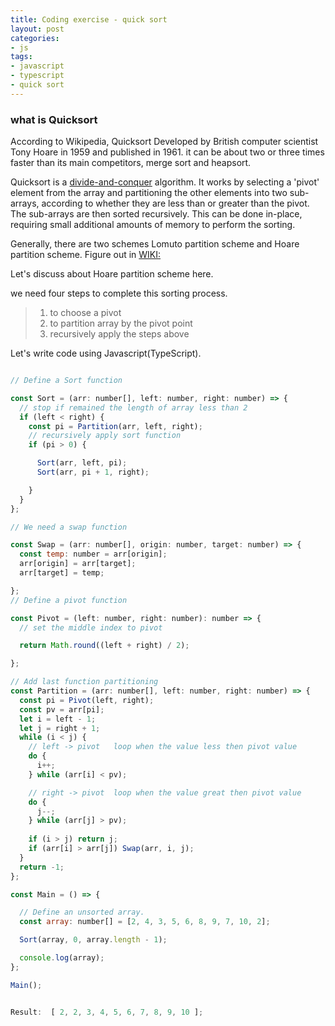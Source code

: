 ```yaml
---
title: Coding exercise - quick sort
layout: post
categories:
- js
tags:
- javascript
- typescript
- quick sort
---
```


### what is Quicksort

According to Wikipedia, Quicksort Developed by British computer scientist Tony Hoare in 1959 and published in 1961.  it can be about two or three times faster than its main competitors, merge sort and heapsort.

Quicksort is a [divide-and-conquer](https://en.wikipedia.org/wiki/Divide-and-conquer_algorithm) algorithm. It works by selecting a 'pivot' element from the array and partitioning the other elements into two sub-arrays, according to whether they are less than or greater than the pivot. The sub-arrays are then sorted recursively. This can be done in-place, requiring small additional amounts of memory to perform the sorting.

Generally, there are two schemes Lomuto partition scheme and Hoare partition scheme.
Figure out in [WIKI:](https://en.wikipedia.org/wiki/Quicksort)

Let's  discuss about Hoare partition scheme here.

we need four steps to complete this sorting process.
> 1. to choose a pivot
> 2. to partition array by the pivot point
> 3.  recursively apply the steps above



Let's write code using Javascript(TypeScript).

```javascript

// Define a Sort function

const Sort = (arr: number[], left: number, right: number) => {
  // stop if remained the length of array less than 2
  if (left < right) {
    const pi = Partition(arr, left, right);
    // recursively apply sort function
    if (pi > 0) {

      Sort(arr, left, pi);
      Sort(arr, pi + 1, right);

    }
  }
};

// We need a swap function

const Swap = (arr: number[], origin: number, target: number) => {
  const temp: number = arr[origin];
  arr[origin] = arr[target];
  arr[target] = temp;

};
// Define a pivot function

const Pivot = (left: number, right: number): number => {
  // set the middle index to pivot

  return Math.round((left + right) / 2);

};

// Add last function partitioning
const Partition = (arr: number[], left: number, right: number) => {
  const pi = Pivot(left, right);
  const pv = arr[pi];
  let i = left - 1;
  let j = right + 1;
  while (i < j) {
    // left -> pivot   loop when the value less then pivot value
    do {
      i++;
    } while (arr[i] < pv);

    // right -> pivot  loop when the value great then pivot value
    do {
      j--;
    } while (arr[j] > pv);
		
    if (i > j) return j;
    if (arr[i] > arr[j]) Swap(arr, i, j);
  }
  return -1;
};

const Main = () => {

  // Define an unsorted array.
  const array: number[] = [2, 4, 3, 5, 6, 8, 9, 7, 10, 2];

  Sort(array, 0, array.length - 1);

  console.log(array);
};

Main();


Result:  [ 2, 2, 3, 4, 5, 6, 7, 8, 9, 10 ];

```
